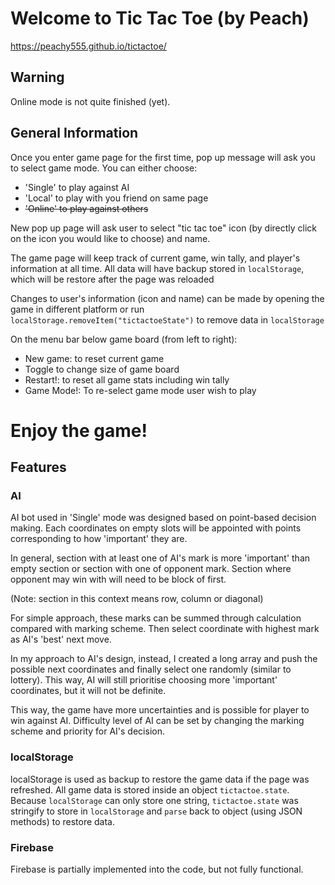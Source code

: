 

# Welcome to Tic Tac Toe (by Peach)

https://peachy555.github.io/tictactoe/

## Warning
Online mode is not quite finished (yet).

## General Information
Once you enter game page for the first time, pop up message will ask you to select game mode.
You can either choose:
 * 'Single' to play against AI
 * 'Local' to play with you friend on same page
 * ~~'Online' to play against others~~

New pop up page will ask user to select "tic tac toe" icon
(by directly click on the icon you would like to choose) and name.

The game page will keep track of current game, win tally, and player's information at all time.
All data will have backup stored in `localStorage`, which will be restore after the page was reloaded

Changes to user's information (icon and name) can be made by opening the game in different platform
or run `localStorage.removeItem("tictactoeState")` to remove data in `localStorage`

On the menu bar below game board (from left to right):
 * New game: to reset current game
 * Toggle to change size of game board
 * Restart!: to reset all game stats including win tally
 * Game Mode!: To re-select game mode user wish to play

# __Enjoy the game!__

## Features
### AI
AI bot used in 'Single' mode was designed based on point-based decision making.
Each coordinates on empty slots will be appointed with points corresponding to how 'important' they are.

In general, section with at least one of AI's mark is more 'important' than
empty section or section with one of opponent mark.
Section where opponent may win with will need to be block of first.

(Note: section in this context means row, column or diagonal)

For simple approach, these marks can be summed through calculation compared with marking scheme.
Then select coordinate with highest mark as AI's 'best' next move.

In my approach to AI's design, instead, I created a long array and
push the possible next coordinates and finally select one randomly
(similar to lottery). This way, AI will still prioritise choosing more 'important'
coordinates, but it will not be definite.

This way, the game have more uncertainties and is possible for player to win against AI.
Difficulty level of AI can be set by changing the marking scheme
and priority for AI's decision.

### localStorage
localStorage is used as backup to restore the game data if the page was refreshed.
All game data is stored inside an object `tictactoe.state`.
Because `localStorage` can only store one string, `tictactoe.state` was stringify to store in `localStorage`
and `parse` back to object (using JSON methods) to restore data.

### Firebase
Firebase is partially implemented into the code, but not fully functional.

